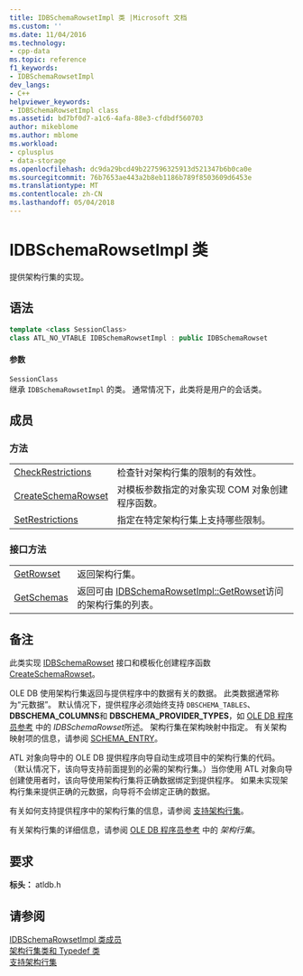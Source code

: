 ```yaml
---
title: IDBSchemaRowsetImpl 类 |Microsoft 文档
ms.custom: ''
ms.date: 11/04/2016
ms.technology:
- cpp-data
ms.topic: reference
f1_keywords:
- IDBSchemaRowsetImpl
dev_langs:
- C++
helpviewer_keywords:
- IDBSchemaRowsetImpl class
ms.assetid: bd7bf0d7-a1c6-4afa-88e3-cfdbdf560703
author: mikeblome
ms.author: mblome
ms.workload:
- cplusplus
- data-storage
ms.openlocfilehash: dc9da29bcd49b227596325913d521347b6b0ca0e
ms.sourcegitcommit: 76b7653ae443a2b8eb1186b789f8503609d6453e
ms.translationtype: MT
ms.contentlocale: zh-CN
ms.lasthandoff: 05/04/2018
---
```

# <a name="idbschemarowsetimpl-class"></a>IDBSchemaRowsetImpl 类
提供架构行集的实现。  
  
## <a name="syntax"></a>语法

```cpp
template <class SessionClass>  
class ATL_NO_VTABLE IDBSchemaRowsetImpl : public IDBSchemaRowset  
```  
  
#### <a name="parameters"></a>参数  
 `SessionClass`  
 继承 `IDBSchemaRowsetImpl` 的类。 通常情况下，此类将是用户的会话类。  
  
## <a name="members"></a>成员  
  
### <a name="methods"></a>方法  
  
|||  
|-|-|  
|[CheckRestrictions](../../data/oledb/idbschemarowsetimpl-checkrestrictions.md)|检查针对架构行集的限制的有效性。|  
|[CreateSchemaRowset](../../data/oledb/idbschemarowsetimpl-createschemarowset.md)|对模板参数指定的对象实现 COM 对象创建程序函数。|  
|[SetRestrictions](../../data/oledb/idbschemarowsetimpl-setrestrictions.md)|指定在特定架构行集上支持哪些限制。|  
  
### <a name="interface-methods"></a>接口方法  
  
|||  
|-|-|  
|[GetRowset](../../data/oledb/idbschemarowsetimpl-getrowset.md)|返回架构行集。|  
|[GetSchemas](../../data/oledb/idbschemarowsetimpl-getschemas.md)|返回可由 [IDBSchemaRowsetImpl::GetRowset](../../data/oledb/idbschemarowsetimpl-getrowset.md)访问的架构行集的列表。|  
  
## <a name="remarks"></a>备注  
 此类实现 [IDBSchemaRowset](https://msdn.microsoft.com/en-us/library/ms713686.aspx) 接口和模板化创建程序函数 [CreateSchemaRowset](../../data/oledb/idbschemarowsetimpl-createschemarowset.md)。  
  
 OLE DB 使用架构行集返回与提供程序中的数据有关的数据。 此类数据通常称为“元数据”。 默认情况下，提供程序必须始终支持 `DBSCHEMA_TABLES`、 **DBSCHEMA_COLUMNS**和 **DBSCHEMA_PROVIDER_TYPES**，如 [OLE DB 程序员参考](https://msdn.microsoft.com/en-us/library/ms713686.aspx) 中的 *IDBSchemaRowset*所述。 架构行集在架构映射中指定。 有关架构映射项的信息，请参阅 [SCHEMA_ENTRY](../../data/oledb/schema-entry.md)。  
  
 ATL 对象向导中的 OLE DB 提供程序向导自动生成项目中的架构行集的代码。 （默认情况下，该向导支持前面提到的必需的架构行集。）当你使用 ATL 对象向导创建使用者时，该向导使用架构行集将正确数据绑定到提供程序。 如果未实现架构行集来提供正确的元数据，向导将不会绑定正确的数据。  
  
 有关如何支持提供程序中的架构行集的信息，请参阅 [支持架构行集](../../data/oledb/supporting-schema-rowsets.md)。  
  
 有关架构行集的详细信息，请参阅 [OLE DB 程序员参考](https://msdn.microsoft.com/en-us/library/ms712921.aspx) 中的 *架构行集*。  
  
## <a name="requirements"></a>要求  
 **标头：** atldb.h  
  
## <a name="see-also"></a>请参阅  
 [IDBSchemaRowsetImpl 类成员](http://msdn.microsoft.com/en-us/e74f6f82-541c-42e7-b4c6-e2d4656a0649)   
 [架构行集类和 Typedef 类](../../data/oledb/schema-rowset-classes-and-typedef-classes.md)   
 [支持架构行集](../../data/oledb/supporting-schema-rowsets.md)
